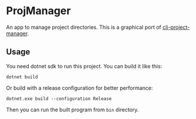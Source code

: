 # ProjManager
An app to manage project directories.
This is a graphical port of [cli-project-manager](https://github.com/amin-not-found/cli-project-manager).

## Usage
You need dotnet sdk to run this project. You can build it like this:
```
dotnet build
```
Or build with a release configuration for better performance:
```
dotnet.exe build --configuration Release
```
Then you can run the built program from `bin` directory.
